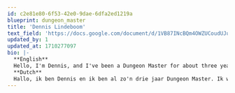 ```yaml
---
id: c2e81e80-6f53-42e0-9dae-6dfa2ed1219a
blueprint: dungeon_master
title: 'Dennis Lindeboom'
text_field: 'https://docs.google.com/document/d/1VB87INcBQm4OWZUCoudUJuW_FkANhQflFGYoDuUb-f4/edit?usp=sharing'
updated_by: 1
updated_at: 1710277097
bio: |-
  **English**
  Hello, I'm Dennis, and I've been a Dungeon Master for about three years now. I reside in Kampen, where I host bi-weekly sessions for friends and colleagues. As a DM, I delight in crafting intricate tales for my players to unravel. I'm also keen on innovating with new twists to keep combat engaging. Furthermore, I enjoy infusing my game with a touch of humor, whether through whimsical characters or outlandish scenarios that bring a lighthearted vibe to our adventures.
  **Dutch**
  Hallo, ik ben Dennis en ik ben al zo'n drie jaar Dungeon Master. Ik woon in Kampen en daar organiseer ik elke twee weken op vrijdag een sessie met vrienden en collega's. Als DM geniet ik ervan om complexe verhalen te creëren die mijn spelers kunnen ontrafelen. Bovendien vind ik het leuk om steeds nieuwe dingen te proberen om de gevechten interessanter te maken. Ook houd ik ervan om humor in mijn spel te brengen door het spelen van grappige personages of het creëren van gekke situaties.
---
```


